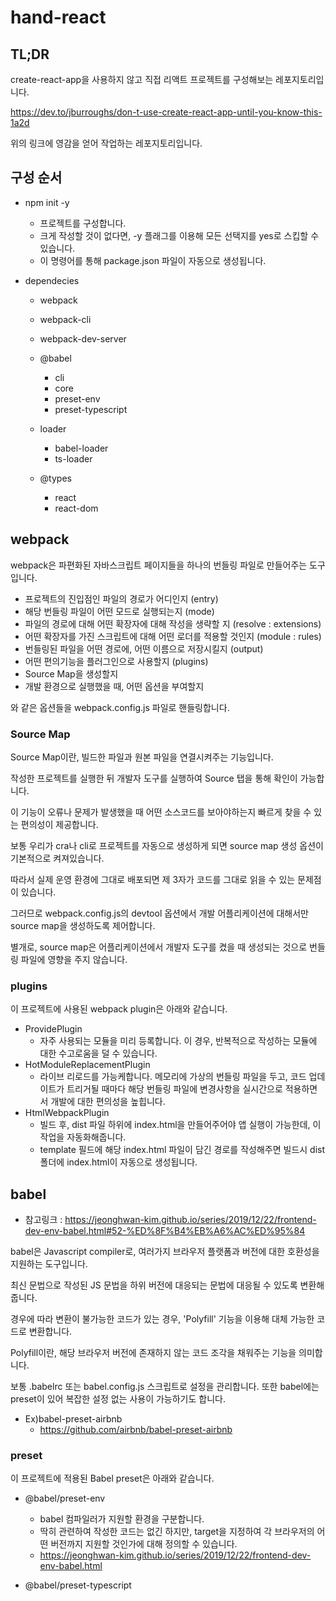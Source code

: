 # hand-react

## TL;DR

create-react-app을 사용하지 않고 직접 리액트 프로젝트를 구성해보는 레포지토리입니다.

https://dev.to/jburroughs/don-t-use-create-react-app-until-you-know-this-1a2d

위의 링크에 영감을 얻어 작업하는 레포지토리입니다.

## 구성 순서

* npm init -y
  * 프로젝트를 구성합니다.
  * 크게 작성할 것이 없다면, -y 플래그를 이용해 모든 선택지를 yes로 스킵할 수 있습니다.
  * 이 명령어를 통해 package.json 파일이 자동으로 생성됩니다.

* dependecies
  * webpack
  * webpack-cli
  * webpack-dev-server
 
  * @babel
    * cli
    * core
    * preset-env
    * preset-typescript
   
  * loader
    * babel-loader
    * ts-loader

  * @types
    * react
    * react-dom

## webpack

webpack은 파편화된 자바스크립트 페이지들을 하나의 번들링 파일로 만들어주는 도구입니다.

* 프로젝트의 진입점인 파일의 경로가 어디인지 (entry)
* 해당 번들링 파일이 어떤 모드로 실행되는지 (mode)
* 파일의 경로에 대해 어떤 확장자에 대해 작성을 생략할 지 (resolve : extensions)
* 어떤 확장자를 가진 스크립트에 대해 어떤 로더를 적용할 것인지 (module : rules)
* 번들링된 파일을 어떤 경로에, 어떤 이름으로 저장시킬지 (output)
* 어떤 편의기능을 플러그인으로 사용할지 (plugins)
* Source Map을 생성할지
* 개발 환경으로 실행했을 때, 어떤 옵션을 부여할지

와 같은 옵션들을 webpack.config.js 파일로 핸들링합니다.

### Source Map

Source Map이란, 빌드한 파일과 원본 파일을 연결시켜주는 기능입니다. 

작성한 프로젝트를 실행한 뒤 개발자 도구를 실행하여 Source 탭을 통해 확인이 가능합니다.

이 기능이 오류나 문제가 발생했을 때 어떤 소스코드를 보아야하는지 빠르게 찾을 수 있는 편의성이 제공합니다.

보통 우리가 cra나 cli로 프로젝트를 자동으로 생성하게 되면 source map 생성 옵션이 기본적으로 켜져있습니다.

따라서 실제 운영 환경에 그대로 배포되면 제 3자가 코드를 그대로 읽을 수 있는 문제점이 있습니다.

그러므로 webpack.config.js의 devtool 옵션에서 개발 어플리케이션에 대해서만 source map을 생성하도록 제어합니다.

별개로, source map은 어플리케이션에서 개발자 도구를 켰을 때 생성되는 것으로 번들링 파일에 영향을 주지 않습니다.

### plugins

이 프로젝트에 사용된 webpack plugin은 아래와 같습니다.

* ProvidePlugin
  * 자주 사용되는 모듈을 미리 등록합니다. 이 경우, 반복적으로 작성하는 모듈에 대한 수고로움을 덜 수 있습니다.
* HotModuleReplacementPlugin
  * 라이브 리로드를 가능케합니다. 메모리에 가상의 번들링 파일을 두고, 코드 업데이트가 트리거될 때마다 해당 번들링 파일에 변경사항을 실시간으로 적용하면서 개발에 대한 편의성을 높힙니다.
* HtmlWebpackPlugin
  * 빌드 후, dist 파일 하위에 index.html을 만들어주어야 앱 실행이 가능한데, 이 작업을 자동화해줍니다.
  * template 필드에 해당 index.html 파일이 담긴 경로를 작성해주면 빌드시 dist 폴더에 index.html이 자동으로 생성됩니다.

## babel

* 참고링크 : https://jeonghwan-kim.github.io/series/2019/12/22/frontend-dev-env-babel.html#52-%ED%8F%B4%EB%A6%AC%ED%95%84

babel은 Javascript compiler로, 여러가지 브라우저 플랫폼과 버전에 대한 호환성을 지원하는 도구입니다.

최신 문법으로 작성된 JS 문법을 하위 버전에 대응되는 문법에 대응될 수 있도록 변환해줍니다.

경우에 따라 변환이 불가능한 코드가 있는 경우, 'Polyfill' 기능을 이용해 대체 가능한 코드로 변환합니다.

Polyfill이란, 해당 브라우저 버전에 존재하지 않는 코드 조각을 채워주는 기능을 의미합니다.

보통 .babelrc 또는 babel.config.js 스크립트로 설정을 관리합니다.
또한 babel에는 preset이 있어 복잡한 설정 없는 사용이 가능하기도 합니다.
* Ex)babel-preset-airbnb
  * https://github.com/airbnb/babel-preset-airbnb
 
### preset

이 프로젝트에 적용된 Babel preset은 아래와 같습니다.

* @babel/preset-env
  * babel 컴파일러가 지원할 환경을 구분합니다.
  * 딱히 관련하여 작성한 코드는 없긴 하지만, target을 지정하여 각 브라우저의 어떤 버전까지 지원할 것인가에 대해 정의할 수 있습니다.
  * https://jeonghwan-kim.github.io/series/2019/12/22/frontend-dev-env-babel.html
 
* @babel/preset-typescript
